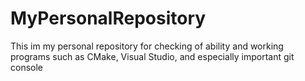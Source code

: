 # MyPersonalRepository
This im my personal repository for checking of ability and working programs such as CMake, Visual Studio, and especially important git console
